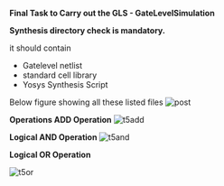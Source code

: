 **Final Task to Carry out the GLS - GateLevelSimulation**

**Synthesis directory check is mandatory.**

it should contain
  -  Gatelevel netlist
  -  standard cell library
  -  Yosys Synthesis Script

Below figure showing all these listed files
![post](https://github.com/Jhansiguram/jhansigurram/assets/160741021/3838923e-ba6c-47ba-a6db-3b0409b56610)

**Operations
ADD Operation**
![t5add](https://github.com/Jhansiguram/jhansigurram/assets/160741021/03c51ee6-82b5-4ba7-8a4c-8c0062e6d15d)

**Logical AND Operation**
![t5and](https://github.com/Jhansiguram/jhansigurram/assets/160741021/0ecfd087-1ac7-4271-99fc-010f997761d8)

**Logical OR Operation**

![t5or](https://github.com/Jhansiguram/jhansigurram/assets/160741021/aa4f69ad-286e-4ce8-888d-aca24cf93662)



